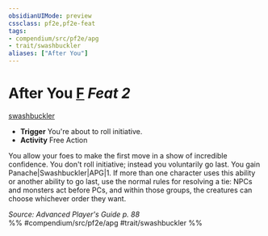 ```yaml
---
obsidianUIMode: preview
cssclass: pf2e,pf2e-feat
tags:
- compendium/src/pf2e/apg
- trait/swashbuckler
aliases: ["After You"]
---
```

# After You  [F](../../rules/core-rulebook/chapter-9-playing-the-game.md#Actions "Free Action") *Feat 2*  
[swashbuckler](../../rules/traits/swashbuckler-apg.md)  

- **Trigger** You're about to roll initiative.
- **Activity** Free Action

You allow your foes to make the first move in a show of incredible confidence. You don't roll initiative; instead you voluntarily go last. You gain Panache|Swashbuckler|APG|1. If more than one character uses this ability or another ability to go last, use the normal rules for resolving a tie: NPCs and monsters act before PCs, and within those groups, the creatures can choose whichever order they want.

*Source: Advanced Player's Guide p. 88*  
%% #compendium/src/pf2e/apg #trait/swashbuckler %%